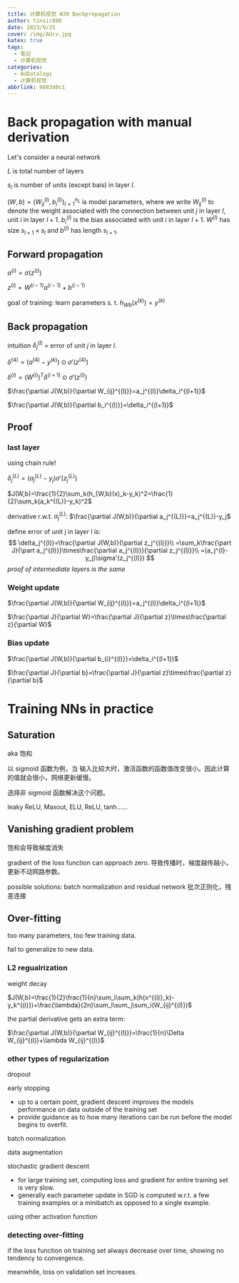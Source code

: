 ```yaml
---
title: 计算机视觉 W39 Backpropagation
author: tinsir888
date: 2023/9/25
cover: /img/AUcv.jpg
katex: true
tags:
  - 笔记
  - 计算机视觉
categories:
  - AUDatalogi
  - 计算机视觉
abbrlink: 9083d0c1
---
```


# Back propagation with manual derivation

Let's consider a neural network

$L$ is total number of layers

$s_l$ is number of units (except bais) in layer $l$.

$(W,b)=(W_{ij}^{(l)},b_i^{(l)})_{l=1}^{n_L}$ is model parameters, where we write $W_{ij}^{(l)}$ to denote the weight associated with the connection between unit $j$ in layer $l$, unit $i$ in layer $l+1$. $b_i^{(l)}$ is the bias associated with unit $i$ in layer $l+1$. $W^{(l)}$ has size $s_{l+1}\times s_l$ and $b^{(l)}$ has length $s_{l+1}$.

## Forward propagation

$a^{(i)}=\sigma(z^{(i)})$

$z^{(i)}=W^{(i-1)}a^{(i-1)}+b^{(i-1)}$

goal of training: learn parameters s. t. $h_{Wb}(x^{(k)})=y^{(k)}$

## Back propagation

intuition $\delta_j^{(l)}$ = error of unit $j$ in layer $l$.

$\delta^{(4)}=(a^{(4)}-y^{(k)})\odot\sigma'(z^{(4)})$

$\delta^{(i)}=(W^{(i)})^T\delta^{(i+1)}\odot\sigma'(z^{(i)})$

$\frac{\partial J(W,b)}{\partial W_{ij}^{(l)}}=a_j^{(l)}\delta_i^{(l+1)}$

$\frac{\partial J(W,b)}{\partial b_i^{(l)}}=\delta_i^{(l+1)}$

## Proof

### last layer

using chain rule!

$\delta_j^{(L)}=(a_j^{(L)}-y_j)\sigma'(z_j^{(L)})$

$J(W,b)=\frac{1}{2}\sum_k(h_{W,b}(x)_k-y_k)^2=\frac{1}{2}\sum_k(a_k^{(L)}-y_k)^2$

derivative r.w.t. $a_j^{(L)}$: $\frac{\partial J(W,b)}{\partial a_j^{(L)}}=a_j^{(L)}-y_j$

define error of unit j in layer l is: 
$$
\delta_j^{(l)}=\frac{\partial J(W,b)}{\partial z_j^{(l)}}\\
=\sum_k\frac{\part J}{\part a_j^{(l)}}\times\frac{\partial a_j^{(l)}}{\partial z_j^{(l)}}\\
=(a_j^{l}-y_j)\sigma'(z_j^{(l)})
$$
*proof of intermediate layers is the same*

### Weight update

$\frac{\partial J(W,b)}{\partial W_{ij}^{(l)}}=a_j^{(l)}\delta_i^{(l+1)}$

$\frac{\partial J}{\partial W}=\frac{\partial J}{\partial z}\times\frac{\partial z}{\partial W}$

### Bias update

$\frac{\partial J(W,b)}{\partial b_{i}^{(l)}}=\delta_i^{(l+1)}$

$\frac{\partial J}{\partial b}=\frac{\partial J}{\partial z}\times\frac{\partial z}{\partial b}$

# Training NNs in practice

## Saturation

aka 饱和

以 sigmoid 函数为例，当 输入比较大时，激活函数的函数值改变很小。因此计算的值就会很小，网络更新缓慢。

选择非 sigmoid 函数解决这个问题。

leaky ReLU, Maxout, ELU, ReLU, tanh......

## Vanishing gradient problem

饱和会导致梯度消失

gradient of the loss function can approach zero. 导致传播时，梯度越传越小，更新不动网路参数。

possible solutions: batch normalization and residual network 批次正则化，残差连接

## Over-fitting

too many parameters, too few training data.

fail to generalize to new data.

### L2 regualrization

weight decay

$J(W,b)=\frac{1}{2}\frac{1}{n}\sum_i\sum_k(h(x^{(i)}_k)-y_k^{(i)})+\frac{\lambda}{2n}\sum_l\sum_j\sum_i(W_{ij}^{(l)})$

the partial derivative gets an extra term:

$\frac{\partial J(W,b)}{\partial W_{ij}^{(l)}}=\frac{1}{n}\Delta W_{ij}^{(l)}+\lambda W_{ij}^{(l)}$

### other types of regularization

dropout

early stopping

- up to a certain point, gradient descent improves the models performance on data outside of the training set
- provide guidance as to how many iterations can be run before the model begins to overfit.

batch normalization

data augmentation

stochastic gradient descent

- for large training set, computing loss and gradient for entire training set is very slow.
- generally each parameter update in SGD is computed w.r.t. a few training examples or a minibatch as opposed to a single example.

using other activation function

### detecting over-fitting

if the loss function on training set always decrease over time, showing no tendency to convergence.

meanwhile, loss on validation set increases.

